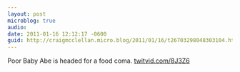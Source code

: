 ```yaml
---
layout: post
microblog: true
audio: 
date: 2011-01-16 12:12:17 -0600
guid: http://craigmcclellan.micro.blog/2011/01/16/t26703298048303104.html
---
```

Poor Baby Abe is headed for a food coma.  [twitvid.com/8J3Z6](http://twitvid.com/8J3Z6)
